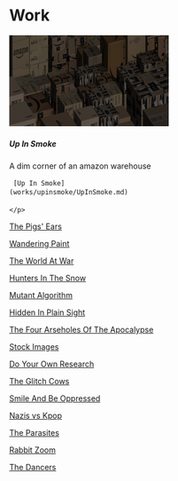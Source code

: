 # Work

<div class="card" style="width: 18rem;">
  <img src="works/upinsmoke/index.jpg" class="card-img-top" alt="...">
  <div class="card-body">
    <h5 class="card-title">Up In Smoke</h5>
    <p class="card-text">A dim corner of an amazon warehouse
    
     [Up In Smoke](works/upinsmoke/UpInSmoke.md)
    
    </p>
   
  </div>
</div>

[The Pigs' Ears](works/pigs-ears/ThePigsEars.md)

[Wandering Paint](works/wandering-paint-loop/WanderingPaintLoop.md)

[The World At War](works/worldatwar/WorldAtWar.md)

[Hunters In The Snow](works/hunters/HuntersInTheSnow.md)

[Mutant Algorithm](works/mutant-algorithm/MutantAlgorithm.md)

[Hidden In Plain Sight](works/hidden/hidden.md)

[The Four Arseholes Of The Apocalypse](works/four-arseholes/FourArseholes.md)

[Stock Images](works/stock-images/StockImages.md)

[Do Your Own Research](works/do-your-own-research/DoYourOwnResearch.md)

[The Glitch Cows](works/glitched-cows/TheCowsGlitch.md)

[Smile And Be Oppressed](works/smiley-riots/SmileAndBeOppressed.md)

[Nazis vs Kpop](works/nazis-vs-kpop/NazisVsKpop.md)

[The Parasites](works/parasites/Parasites.md)

[Rabbit Zoom](works/rabbit-zoom/RabbitZoom.md) 

[The Dancers](works/the-dancers/TheDancers.md)
